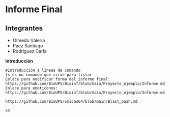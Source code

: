 # Informe Final
## Integrantes 
* Olmedo Valeria
* Páez Santiago
* Rodríguez Carla
  
**Introducción**
```
#Introducción a líneas de comando
ls es un comando que sirve para listar
Enlace para modificar forma del informe final: https://github.com/BioUPS/Bioinf/blob/main/Proyecto_ejemplo/Informe.md
Enlace para emoticonos: https://github.com/BioUPS/Bioinf/blob/main/Proyecto_ejemplo/Informe.md

https://github.com/BioUPS/omicas64/blob/main/Blast_bash.md

xx
```
